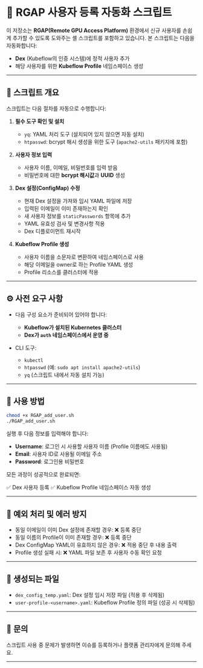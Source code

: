 # 🧩 RGAP 사용자 등록 자동화 스크립트

이 저장소는 **RGAP(Remote GPU Access Platform)** 환경에서 신규 사용자를 손쉽게 추가할 수 있도록 도와주는 셸 스크립트를 포함하고 있습니다.
본 스크립트는 다음을 자동화합니다:

* **Dex** (Kubeflow의 인증 시스템)에 정적 사용자 추가
* 해당 사용자를 위한 **Kubeflow Profile** 네임스페이스 생성

---

## 📜 스크립트 개요

스크립트는 다음 절차를 자동으로 수행합니다:

1. **필수 도구 확인 및 설치**

   * `yq`: YAML 처리 도구 (설치되어 있지 않으면 자동 설치)
   * `htpasswd`: bcrypt 해시 생성을 위한 도구 (`apache2-utils` 패키지에 포함)

2. **사용자 정보 입력**

   * 사용자 이름, 이메일, 비밀번호를 입력 받음
   * 비밀번호에 대한 **bcrypt 해시값**과 **UUID** 생성

3. **Dex 설정(ConfigMap) 수정**

   * 현재 Dex 설정을 가져와 임시 YAML 파일에 저장
   * 입력된 이메일이 이미 존재하는지 확인
   * 새 사용자 정보를 `staticPasswords` 항목에 추가
   * YAML 유효성 검사 및 변경사항 적용
   * Dex 디플로이먼트 재시작

4. **Kubeflow Profile 생성**

   * 사용자 이름을 소문자로 변환하여 네임스페이스로 사용
   * 해당 이메일을 owner로 하는 Profile YAML 생성
   * Profile 리소스를 클러스터에 적용

---

## ⚙️ 사전 요구 사항

* 다음 구성 요소가 준비되어 있어야 합니다:

  * **Kubeflow가 설치된 Kubernetes 클러스터**
  * **Dex가 `auth` 네임스페이스에서 운영 중**
* CLI 도구:

  * `kubectl`
  * `htpasswd` (예: `sudo apt install apache2-utils`)
  * `yq` (스크립트 내에서 자동 설치 가능)

---

## 🚀 사용 방법

```bash
chmod +x RGAP_add_user.sh
./RGAP_add_user.sh
```

실행 후 다음 정보를 입력해야 합니다:

* **Username**: 로그인 시 사용할 사용자 이름 (Profile 이름에도 사용됨)
* **Email**: 사용자 ID로 사용될 이메일 주소
* **Password**: 로그인용 비밀번호

모든 과정이 성공적으로 완료되면:

✅ Dex 사용자 등록
✅ Kubeflow Profile 네임스페이스 자동 생성

---

## 🛑 예외 처리 및 에러 방지

* 동일 이메일이 이미 Dex 설정에 존재할 경우: ❌ 등록 중단
* 동일 이름의 Profile이 이미 존재할 경우: ❌ 등록 중단
* Dex ConfigMap YAML이 유효하지 않은 경우: ❌ 적용 중단 후 내용 출력
* Profile 생성 실패 시: ❌ YAML 파일 보존 후 사용자 수동 확인 요청

---

## 📂 생성되는 파일

* `dex_config_temp.yaml`: Dex 설정 임시 저장 파일 (적용 후 삭제됨)
* `user-profile-<username>.yaml`: Kubeflow Profile 정의 파일 (성공 시 삭제됨)

---

## 📧 문의

스크립트 사용 중 문제가 발생하면 이슈를 등록하거나 플랫폼 관리자에게 문의해 주세요.

---
